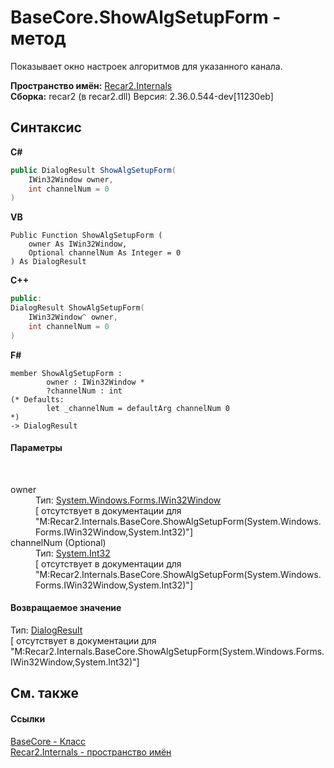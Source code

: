 # BaseCore.ShowAlgSetupForm - метод
 

Показывает окно настроек алгоритмов для указанного канала.

**Пространство имён:**&nbsp;<a href="6da04919-8d63-2c8f-14b3-136fe2e029ba">Recar2.Internals</a><br />**Сборка:**&nbsp;recar2 (в recar2.dll) Версия: 2.36.0.544-dev[11230eb]

## Синтаксис

**C#**<br />
``` C#
public DialogResult ShowAlgSetupForm(
	IWin32Window owner,
	int channelNum = 0
)
```

**VB**<br />
``` VB
Public Function ShowAlgSetupForm ( 
	owner As IWin32Window,
	Optional channelNum As Integer = 0
) As DialogResult
```

**C++**<br />
``` C++
public:
DialogResult ShowAlgSetupForm(
	IWin32Window^ owner, 
	int channelNum = 0
)
```

**F#**<br />
``` F#
member ShowAlgSetupForm : 
        owner : IWin32Window * 
        ?channelNum : int 
(* Defaults:
        let _channelNum = defaultArg channelNum 0
*)
-> DialogResult 

```


#### Параметры
&nbsp;<dl><dt>owner</dt><dd>Тип:&nbsp;<a href="http://msdn2.microsoft.com/ru-ru/library/215475ec" target="_blank">System.Windows.Forms.IWin32Window</a><br />\[<param name="owner"/> отсутствует в документации для "M:Recar2.Internals.BaseCore.ShowAlgSetupForm(System.Windows.Forms.IWin32Window,System.Int32)"\]</dd><dt>channelNum (Optional)</dt><dd>Тип:&nbsp;<a href="http://msdn2.microsoft.com/ru-ru/library/td2s409d" target="_blank">System.Int32</a><br />\[<param name="channelNum"/> отсутствует в документации для "M:Recar2.Internals.BaseCore.ShowAlgSetupForm(System.Windows.Forms.IWin32Window,System.Int32)"\]</dd></dl>

#### Возвращаемое значение
Тип:&nbsp;<a href="http://msdn2.microsoft.com/ru-ru/library/5ahe29t9" target="_blank">DialogResult</a><br />\[<returns> отсутствует в документации для "M:Recar2.Internals.BaseCore.ShowAlgSetupForm(System.Windows.Forms.IWin32Window,System.Int32)"\]

## См. также


#### Ссылки
<a href="5d7b3a7d-89fd-7a42-1091-912a0f6d1528">BaseCore - Класс</a><br /><a href="6da04919-8d63-2c8f-14b3-136fe2e029ba">Recar2.Internals - пространство имён</a><br />